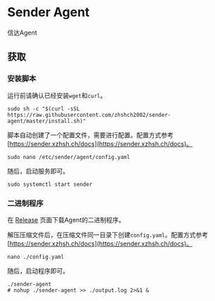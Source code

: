 # Sender Agent

信达Agent

## 获取

### 安装脚本

运行前请确认已经安装`wget`和`curl`。

```shell
sudo sh -c "$(curl -sSL https://raw.githubusercontent.com/zhshch2002/sender-agent/master/install.sh)"
```

脚本自动创建了一个配置文件，需要进行配置。配置方式参考[https://sender.xzhsh.ch/docs](https://sender.xzhsh.ch/docs)。

```shell
sudo nano /etc/sender/agent/config.yaml
```

随后，启动服务即可。

```shell
sudo systemctl start sender
```

### 二进制程序

在 [Release](https://github.com/zhshch2002/sender-agent/releases) 页面下载Agent的二进制程序。

解压压缩文件后，在压缩文件同一目录下创建`config.yaml`。配置方式参考[https://sender.xzhsh.ch/docs](https://sender.xzhsh.ch/docs)。

```shell
nano ./config.yaml
```

随后，启动程序即可。

```shell
./sender-agent
# nohup ./sender-agent >> ./output.log 2>&1 &
```
